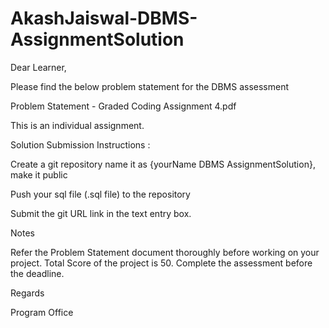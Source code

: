 # AkashJaiswal-DBMS-AssignmentSolution
Dear Learner, 

Please find the below problem statement for the DBMS assessment

Problem Statement - Graded Coding Assignment 4.pdf

This is an individual assignment. 

Solution Submission Instructions :

Create a git repository name it as {yourName DBMS AssignmentSolution}, make it public

Push your sql file (.sql file) to the repository

Submit the git URL link in the text entry box.

Notes

Refer the Problem Statement document thoroughly before working on your project. 
Total Score of the project is 50.
Complete the assessment before the deadline.
 
Regards

Program Office
